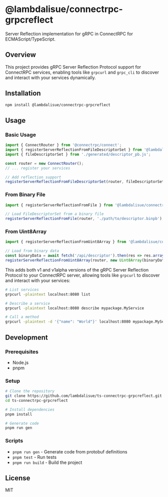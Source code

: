 # @lambdalisue/connectrpc-grpcreflect

Server Reflection implementation for gRPC in ConnectRPC for ECMAScript/TypeScript.

## Overview

This project provides gRPC Server Reflection Protocol support for ConnectRPC services, enabling tools like `grpcurl` and `grpc_cli` to discover and interact with your services dynamically.

## Installation

```bash
npm install @lambdalisue/connectrpc-grpcreflect
```

## Usage

### Basic Usage

```typescript
import { ConnectRouter } from '@connectrpc/connect';
import { registerServerReflectionFromFileDescriptorSet } from '@lambdalisue/connectrpc-grpcreflect';
import { fileDescriptorSet } from './generated/descriptor_pb.js';

const router = new ConnectRouter();
// ... register your services

// Add reflection support
registerServerReflectionFromFileDescriptorSet(router, fileDescriptorSet);
```

### From Binary File

```typescript
import { registerServerReflectionFromFile } from '@lambdalisue/connectrpc-grpcreflect';

// Load FileDescriptorSet from a binary file
registerServerReflectionFromFile(router, './path/to/descriptor.binpb');
```

### From Uint8Array

```typescript
import { registerServerReflectionFromUint8Array } from '@lambdalisue/connectrpc-grpcreflect';

// Load from binary data
const binaryData = await fetch('/api/descriptor').then(res => res.arrayBuffer());
registerServerReflectionFromUint8Array(router, new Uint8Array(binaryData));
```

This adds both v1 and v1alpha versions of the gRPC Server Reflection Protocol to your ConnectRPC server, allowing tools like `grpcurl` to discover and interact with your services:

```bash
# List services
grpcurl -plaintext localhost:8080 list

# Describe a service
grpcurl -plaintext localhost:8080 describe mypackage.MyService

# Call a method
grpcurl -plaintext -d '{"name": "World"}' localhost:8080 mypackage.MyService/SayHello
```

## Development

### Prerequisites

- Node.js
- pnpm

### Setup

```bash
# Clone the repository
git clone https://github.com/lambdalisue/ts-connectrpc-grpcreflect.git
cd ts-connectrpc-grpcreflect

# Install dependencies
pnpm install

# Generate code
pnpm run gen
```

### Scripts

- `pnpm run gen` - Generate code from protobuf definitions
- `pnpm test` - Run tests
- `pnpm run build` - Build the project

## License

MIT